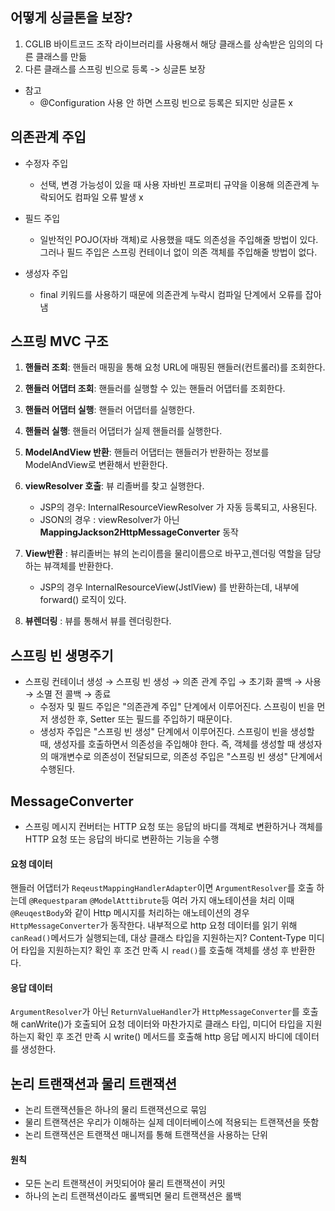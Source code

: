 ## **어떻게 싱글톤을 보장?**

1. CGLIB 바이트코드 조작 라이브러리를 사용해서 해당 클래스를 상속받은 임의의 다른 클래스를 만듦 
2. 다른 클래스를 스프링 빈으로 등록 -> 싱글톤 보장
* 참고 
  * @Configuration 사용 안 하면 스프링 빈으로 등록은 되지만 싱글톤 x

## 의존관계 주입
* 수정자 주입
  * 선택, 변경 가능성이 있을 때 사용 자바빈 프로퍼티 규약을 이용해 의존관계 누락되어도 컴파일 오류 발생 x

* 필드 주입  
  * 일반적인 POJO(자바 객체)로 사용했을 때도 의존성을 주입해줄 방법이 있다. 그러나 필드 주입은 스프링 컨테이너 없이 의존 객체를 주입해줄 방법이 없다.

* 생성자 주입
  * final 키워드를 사용하기 때문에 의존관계 누락시 컴파일 단계에서 오류를 잡아냄

## 스프링 MVC 구조
1. **핸들러 조회**: 핸들러 매핑을 통해 요청 URL에 매핑된 핸들러(컨트롤러)를 조회한다.
2. **핸들러 어댑터 조회**: 핸들러를 실행할 수 있는 핸들러 어댑터를 조회한다.
3. **핸들러 어댑터 실행**: 핸들러 어댑터를 실행한다.

4. **핸들러 실행**: 핸들러 어댑터가 실제 핸들러를 실행한다.
5. **ModelAndView 반환**: 핸들러 어댑터는 핸들러가 반환하는 정보를 ModelAndView로 변환해서 반환한다.
6. **viewResolver 호출**: 뷰 리졸버를 찾고 실행한다.  
   * JSP의 경우: InternalResourceViewResolver 가 자동 등록되고, 사용된다.
   * JSON의 경우 : viewResolver가 아닌 **MappingJackson2HttpMessageConverter** 동작
7. **View반환** : 뷰리졸버는 뷰의 논리이름을 물리이름으로 바꾸고,렌더링 역할을 담당하는 뷰객체를 반환한다.
   * JSP의 경우 InternalResourceView(JstlView) 를 반환하는데, 내부에 forward() 로직이 있다.
8. **뷰렌더링** : 뷰를 통해서 뷰를 렌더링한다.

## 스프링 빈 생명주기

* 스프링 컨테이너 생성 → 스프링 빈 생성 → 의존 관계 주입 → 초기화 콜백 → 사용 → 소멸 전 콜백 → 종료
  * 수정자 및 필드 주입은 "의존관계 주입" 단계에서 이루어진다. 스프링이 빈을 먼저 생성한 후, Setter 또는 필드를 주입하기 때문이다.
  * 생성자 주입은 "스프링 빈 생성" 단계에서 이루어진다. 스프링이 빈을 생성할 때, 생성자를 호출하면서 의존성을 주입해야 한다. 즉, 객체를 생성할 때 생성자의 매개변수로 의존성이 전달되므로, 의존성 주입은 "스프링 빈 생성" 단계에서 수행된다.

## MessageConverter

* 스프링 메시지 컨버터는 HTTP 요청 또는 응답의 바디를 객체로 변환하거나 객체를 HTTP 요청 또는 응답의 바디로 변환하는 기능을 수행  

#### 요청 데이터  
핸들러 어댑터가 ```ReqeustMappingHandlerAdapter```이면 ```ArgumentResolver```를 호출 하는데 ```@Requestparam``` ```@ModelAtttibrute```등 여러 가지 애노테이션을 처리
이때 ```@ReuqestBody```와 같이 Http 메시지를 처리하는 애노테이션의 경우 ```HttpMessageConverter```가 동작한다.
내부적으로 http 요청 데이터를 읽기 위해 ```canRead()```메서드가 실행되는데, 대상 클래스 타입을 지원하는지? Content-Type 미디어 타입을 지원하는지? 확인 후 조건 만족 시 ```read()```를 호출해 객체를 생성 후 반환한다.

#### 응답 데이터  
```ArgumentResolver```가 아닌 ```ReturnValueHandler```가 ```HttpMessageConverter```를 호출해 canWrite()가 호출되어 요청 데이터와 마찬가지로 클래스 타입, 미디어 타입을 지원하는지 확인 후 조건 만족 시 write() 메서드를 호출해 http 응답 메시지 바디에 데이터를 생성한다.

## 논리 트랜잭션과 물리 트랜잭션
* 논리 트랜잭션들은 하나의 물리 트랜잭션으로 묶임
* 물리 트랜잭션은 우리가 이해하는 실제 데이터베이스에 적용되는 트랜잭션을 뜻함
* 논리 트랜잭션은 트랜잭션 매니저를 통해 트랜잭션을 사용하는 단위

#### 원칙
* 모든 논리 트랜잭션이 커밋되어야 물리 트랜잭션이 커밋
* 하나의 논리 트랜잭션이라도 롤백되면 물리 트랜잭션은 롤백